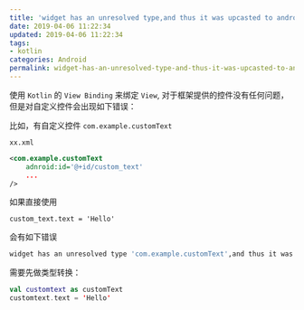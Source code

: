 ```yaml
---
title: 'widget has an unresolved type,and thus it was upcasted to android.view.View'
date: 2019-04-06 11:22:34
updated: 2019-04-06 11:22:34
tags: 
- kotlin
categories: Android
permalink: widget-has-an-unresolved-type-and-thus-it-was-upcasted-to-android.view.View.html
---
```


使用 `Kotlin` 的 `View Binding` 来绑定 `View`, 对于框架提供的控件没有任何问题，但是对自定义控件会出现如下错误：

比如，有自定义控件 `com.example.customText`

`xx.xml`

```xml
<com.example.customText
	adnroid:id='@+id/custom_text'
	...
/>
```



 如果直接使用

```
custom_text.text = 'Hello'
```



会有如下错误

```bash
widget has an unresolved type 'com.example.customText',and thus it was upcasted to 'android.view.View'
```



需要先做类型转换：

```kotlin
val customtext as customText
customtext.text = 'Hello'
```

